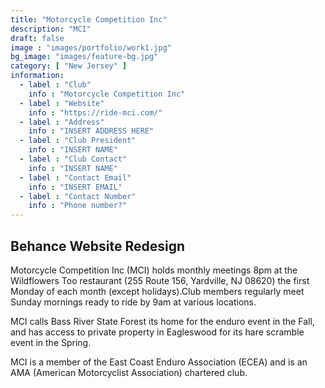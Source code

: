 ```yaml
---
title: "Motorcycle Competition Inc"
description: "MCI"
draft: false
image : "images/portfolio/work1.jpg"
bg_image: "images/feature-bg.jpg"
category: [ "New Jersey" ]
information:
  - label : "Club"
    info : "Motorcycle Competition Inc"
  - label : "Website"
    info : "https://ride-mci.com/"
  - label : "Address"
    info : "INSERT ADDRESS HERE"
  - label : "Club President"
    info : "INSERT NAME"
  - label : "Club Contact"
    info : "INSERT NAME"
  - label : "Contact Email"
    info : "INSERT EMAIL"
  - label : "Contact Number"
    info : "Phone number?"
---
```


## Behance Website Redesign

Motorcycle Competition Inc (MCI) holds monthly meetings 8pm at the Wildflowers Too restaurant (255 Route 156, Yardville, NJ 08620) the first Monday of each month (except holidays).Club members regularly meet Sunday mornings ready to ride by 9am at various locations.

MCI calls Bass River State Forest its home for the enduro event in the Fall, and has access to private property in Eagleswood for its hare scramble event in the Spring.

MCI is a member of the East Coast Enduro Association (ECEA) and is an AMA (American Motorcyclist Association) chartered club.
